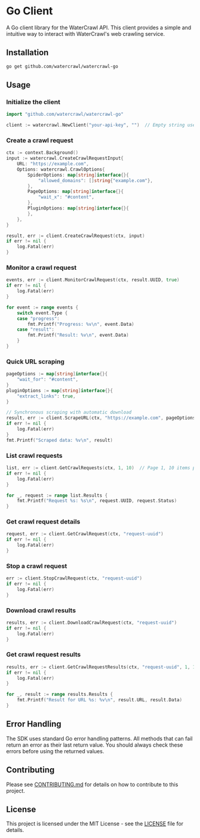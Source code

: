 # Go Client

A Go client library for the WaterCrawl API. This client provides a simple and intuitive way to interact with WaterCrawl's web crawling service.

## Installation

```bash
go get github.com/watercrawl/watercrawl-go
```

## Usage

### Initialize the client

```go
import "github.com/watercrawl/watercrawl-go"

client := watercrawl.NewClient("your-api-key", "")  // Empty string uses default base URL
```

### Create a crawl request

```go
ctx := context.Background()
input := watercrawl.CreateCrawlRequestInput{
    URL: "https://example.com",
    Options: watercrawl.CrawlOptions{
        SpiderOptions: map[string]interface{}{
            "allowed_domains": []string{"example.com"},
        },
        PageOptions: map[string]interface{}{
            "wait_x": "#content",
        },
        PluginOptions: map[string]interface{}{
        },
    },
}

result, err := client.CreateCrawlRequest(ctx, input)
if err != nil {
    log.Fatal(err)
}
```

### Monitor a crawl request

```go
events, err := client.MonitorCrawlRequest(ctx, result.UUID, true)
if err != nil {
    log.Fatal(err)
}

for event := range events {
    switch event.Type {
    case "progress":
        fmt.Printf("Progress: %v\n", event.Data)
    case "result":
        fmt.Printf("Result: %v\n", event.Data)
    }
}
```

### Quick URL scraping

```go
pageOptions := map[string]interface{}{
    "wait_for": "#content",
}
pluginOptions := map[string]interface{}{
    "extract_links": true,
}

// Synchronous scraping with automatic download
result, err := client.ScrapeURL(ctx, "https://example.com", pageOptions, pluginOptions, true, true)
if err != nil {
    log.Fatal(err)
}
fmt.Printf("Scraped data: %v\n", result)
```

### List crawl requests

```go
list, err := client.GetCrawlRequests(ctx, 1, 10)  // Page 1, 10 items per page
if err != nil {
    log.Fatal(err)
}

for _, request := range list.Results {
    fmt.Printf("Request %s: %s\n", request.UUID, request.Status)
}
```

### Get crawl request details

```go
request, err := client.GetCrawlRequest(ctx, "request-uuid")
if err != nil {
    log.Fatal(err)
}
```

### Stop a crawl request

```go
err := client.StopCrawlRequest(ctx, "request-uuid")
if err != nil {
    log.Fatal(err)
}
```

### Download crawl results

```go
results, err := client.DownloadCrawlRequest(ctx, "request-uuid")
if err != nil {
    log.Fatal(err)
}
```

### Get crawl request results

```go
results, err := client.GetCrawlRequestResults(ctx, "request-uuid", 1, 10)
if err != nil {
    log.Fatal(err)
}

for _, result := range results.Results {
    fmt.Printf("Result for URL %s: %v\n", result.URL, result.Data)
}
```

## Error Handling

The SDK uses standard Go error handling patterns. All methods that can fail return an error as their last return value. You should always check these errors before using the returned values.

## Contributing

Please see [CONTRIBUTING.md](CONTRIBUTING.md) for details on how to contribute to this project.

## License

This project is licensed under the MIT License - see the [LICENSE](LICENSE) file for details. 